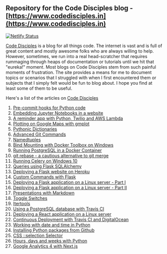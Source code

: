 ## Repository for the Code Disciples blog - [https://www.codedisciples.in](https://www.codedisciples.in)

[![Netlify Status](https://api.netlify.com/api/v1/badges/654d61ed-8d1f-47bb-8105-5dd94d58d98f/deploy-status)](https://app.netlify.com/sites/cranky-boyd-328430/deploys)

[Code Disciples](https://www.codedisciples.in) is a blog for all things code. The internet is vast and is full of great content and mostly awesome folks who are always willing to help. However, sometimes, we run into a real head-scratcher that requires rummaging through heaps of documentation or tutorials until we hit that "eureka!" moment. Most blogs on Code Disciples stem from such painful moments of frustration. The site provides a means for me to document topics or scenarios that I struggled with when I first encountered them or subjects that I simply felt would be fun to blog about. I hope you find at least some of them to be useful.

Here's a list of the articles on [Code Disciples](https://www.codedisciples.in)

1. [Pre-commit hooks for Python code](https://codedisciples.in/pre-commit.html)
2. [Embedding Jupyter Notebooks in a website](https://codedisciples.in/embedding-jupyter.html)
3. [A reminder app with Python, Twilio and AWS Lambda](https://codedisciples.in/reminders.html)
4. [Plotting on Google Maps with gmplot](https://codedisciples.in/google-map-plots.html)
5. [Pythonic Dictionaries](https://codedisciples.in/pythonic-dictionaries.html)
6. [Advanced Git Commands](https://codedisciples.in/advanced-git.html)
7. [Namedtuples](https://codedisciples.in/named-tuples.html)
8. [Bind Mounting with Docker Toolbox on Windows](https://codedisciples.in/docker-bind-mounts.html)
9. [Running PostgreSQL in a Docker Container](https://codedisciples.in/docker-postgres.html)
10. [git rebase - a cautious alternative to git merge](https://codedisciples.in/git-rebase.html)
11. [Running Celery on Windows 10](https://codedisciples.in/celery-windows.html)
12. [Queries using Flask SQLAlchemy](https://codedisciples.in/flask-sqlalchemy-queries.html)
13. [Deploying a Flask website on Heroku](https://codedisciples.in/flask-heroku.html)
14. [Custom Commands with Flask](https://codedisciples.in/flask-commands.html)
15. [Deploying a Flask application on a Linux server - Part I](https://www.codedisciples.in/linux-vps-deployment1.html)
16. [Deploying a Flask application on a Linux server - Part II](https://www.codedisciples.in/linux-vps-deployment2.html)
17. [Presentations with Markdown](https://www.codedisciples.in/markdown-presentations.html)
18. [Toggle Switches](https://www.codedisciples.in/toggle-switches.html)
19. [Itertools](https://www.codedisciples.in/itertools.html)
20. [Using a PostgreSQL database with Travis CI](https://www.codedisciples.in/travis-postgres.html)
21. [Deploying a React application on a Linux server ](https://www.codedisciples.in/react-deployment.html)
22. [Continuous Deployment with Travis CI and DigitalOcean](https://www.codedisciples.in/travis-digitalocean.html)
23. [Working with date and time in Python](https://www.codedisciples.in/datetime.html)
24. [Installing Python packages from Github ](https://www.codedisciples.in/github-install.html)
25. [CSS ::selection Selector](https://www.codedisciples.in/css-selection.html)
26. [Hours, days and weeks with Python](https://www.codedisciples.in/python-timedelta.html)
27. [Google Analytics 4 with Next.js](https://www.codedisciples.in/next-ga4.html)
